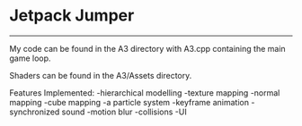 # Jetpack Jumper

---

My code can be found in the A3 directory with A3.cpp containing the main game loop.

Shaders can be found in the A3/Assets directory.

Features Implemented:
   -hierarchical modelling
   -texture mapping 
   -normal mapping
   -cube mapping
   -a particle system
   -keyframe animation
   -synchronized sound
   -motion blur
   -collisions
   -UI
